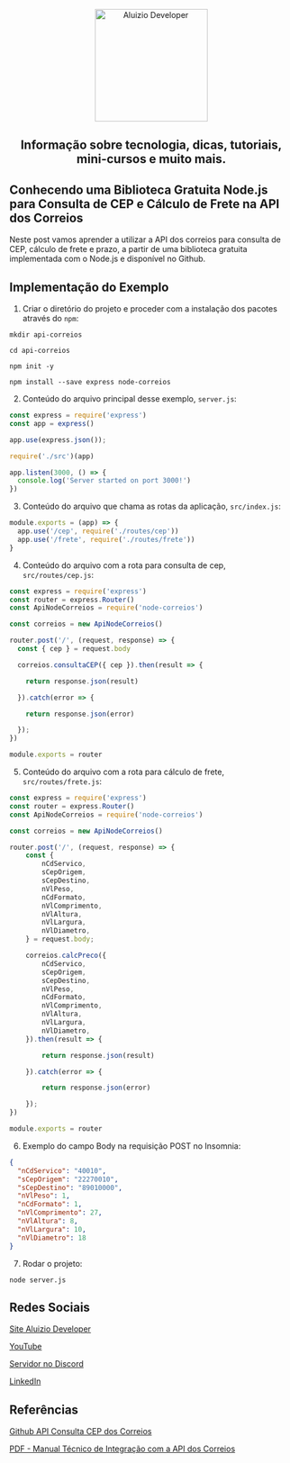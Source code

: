 <p align="center">
  <a href="https://aluiziodeveloper.com.br/">
    <img alt="Aluizio Developer" src="https://aluiziodeveloper.com.br/assets/img/icon.png" width="200" />
  </a>
</p>
<h2 align="center">
Informação sobre tecnologia, dicas, tutoriais, mini-cursos e muito mais.
</h2>

## Conhecendo uma Biblioteca Gratuita Node.js para Consulta de CEP e Cálculo de Frete na API dos Correios 

Neste post vamos aprender a utilizar a API dos correios para consulta de CEP, cálculo de frete e prazo, a partir de uma biblioteca gratuita implementada com o Node.js e disponível no Github.

## Implementação do Exemplo

1. Criar o diretório do projeto e proceder com a instalação dos pacotes através do `npm`:

```shell
mkdir api-correios

cd api-correios

npm init -y

npm install --save express node-correios
```

2. Conteúdo do arquivo principal desse exemplo, `server.js`:

```js
const express = require('express')
const app = express()

app.use(express.json());

require('./src')(app)

app.listen(3000, () => {
  console.log('Server started on port 3000!')
})
```

3. Conteúdo do arquivo que chama as rotas da aplicação, `src/index.js`:

```js
module.exports = (app) => {
  app.use('/cep', require('./routes/cep'))
  app.use('/frete', require('./routes/frete'))
}
```

4. Conteúdo do arquivo com a rota para consulta de cep, `src/routes/cep.js`:

```js
const express = require('express')
const router = express.Router()
const ApiNodeCorreios = require('node-correios')

const correios = new ApiNodeCorreios()

router.post('/', (request, response) => {
  const { cep } = request.body

  correios.consultaCEP({ cep }).then(result => {

    return response.json(result)

  }).catch(error => {

    return response.json(error)

  });
})

module.exports = router
```

5. Conteúdo do arquivo com a rota para cálculo de frete, `src/routes/frete.js`:

```js
const express = require('express')
const router = express.Router()
const ApiNodeCorreios = require('node-correios')

const correios = new ApiNodeCorreios()

router.post('/', (request, response) => {
    const {
        nCdServico,
        sCepOrigem,
        sCepDestino,
        nVlPeso,
        nCdFormato,
        nVlComprimento,
        nVlAltura,
        nVlLargura,
        nVlDiametro, 
    } = request.body;

    correios.calcPreco({
        nCdServico,
        sCepOrigem,
        sCepDestino,
        nVlPeso,
        nCdFormato,
        nVlComprimento,
        nVlAltura,
        nVlLargura,
        nVlDiametro, 
    }).then(result => {

        return response.json(result)

    }).catch(error => {

        return response.json(error)

    });
})

module.exports = router
```

6. Exemplo do campo Body na requisição POST no Insomnia:

```json
{
  "nCdServico": "40010",
  "sCepOrigem": "22270010",
  "sCepDestino": "89010000",
  "nVlPeso": 1,
  "nCdFormato": 1,
  "nVlComprimento": 27,
  "nVlAltura": 8,
  "nVlLargura": 10,
  "nVlDiametro": 18
}
```

7. Rodar o projeto:

```shell
node server.js
```

## Redes Sociais

[Site Aluizio Developer](https://aluiziodeveloper.com.br)

[YouTube](https://www.youtube.com/jorgealuizio)

[Servidor no Discord](https://discord.gg/3J87BMz5fD)

[LinkedIn](https://www.linkedin.com/in/jorgealuizio/)

## Referências

[Github API Consulta CEP dos Correios](https://github.com/vitorleal/node-correios)

[PDF - Manual Técnico de Integração com a API dos Correios](http://www.correios.com.br/enviar-e-receber/ferramentas/calculador-remoto-de-precos-e-prazos/pdf/manual-de-implementacao-do-calculo-remoto-de-precos-e-prazos)
